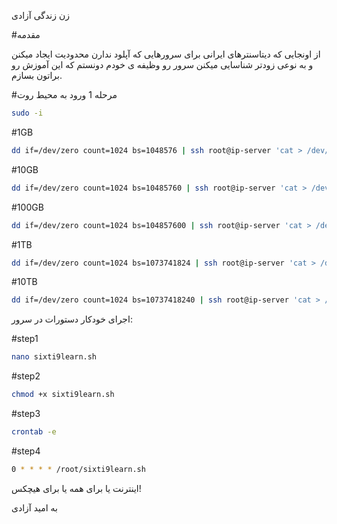 زن  زندگی آزادی

#مقدمه

از اونجایی که دیتاسنترهای ایرانی برای سرورهایی که آپلود ندارن محدودیت ایجاد میکنن و به نوعی زودتر شناسایی میکنن سرور رو وظیفه ی خودم دونستم که این آموزش رو براتون بسازم.



#مرحله 1
ورود به محیط روت

```sh
sudo -i
```

#1GB
```sh
dd if=/dev/zero count=1024 bs=1048576 | ssh root@ip-server 'cat > /dev/null'
```
#10GB
```sh
dd if=/dev/zero count=1024 bs=10485760 | ssh root@ip-server 'cat > /dev/null'
```
#100GB
```sh
dd if=/dev/zero count=1024 bs=104857600 | ssh root@ip-server 'cat > /dev/null'
```
#1TB
```sh
dd if=/dev/zero count=1024 bs=1073741824 | ssh root@ip-server 'cat > /dev/null'
```
#10TB
```sh
dd if=/dev/zero count=1024 bs=10737418240 | ssh root@ip-server 'cat > /dev/null'
```
اجرای خودکار دستورات در سرور:


#step1
```sh
nano sixti9learn.sh
```
#step2
```sh
chmod +x sixti9learn.sh
```
#step3
```sh
crontab -e
```
#step4
```sh
0 * * * * /root/sixti9learn.sh
```

اینترنت یا برای همه یا برای هیچکس!

به امید آزادی

